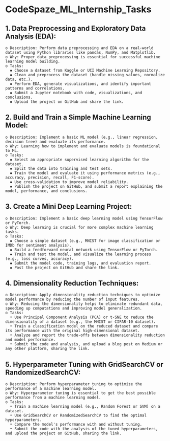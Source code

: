# CodeSpaze_ML_Internship_Tasks

  ## **1. Data Preprocessing and Exploratory Data Analysis (EDA):**
    o Description: Perform data preprocessing and EDA on a real-world dataset using Python libraries like pandas, NumPy, and Matplotlib. 
    o Why: Proper data preprocessing is essential for successful machine learning model building. 
    o Tasks: 
      ▪ Choose a dataset from Kaggle or UCI Machine Learning Repository. 
      ▪ Clean and preprocess the dataset (handle missing values, normalize data, etc.). 
      ▪ Perform EDA, generate visualizations, and identify important patterns and correlations. 
      ▪ Submit a Jupyter notebook with code, visualizations, and conclusions. 
      ▪ Upload the project on GitHub and share the link. 
  
  ## **2. Build and Train a Simple Machine Learning Model:** 
    o Description: Implement a basic ML model (e.g., linear regression, decision tree) and evaluate its performance. 
    o Why: Learning how to implement and evaluate models is foundational to ML. 
    o Tasks: 
      ▪ Select an appropriate supervised learning algorithm for the dataset. 
      ▪ Split the data into training and test sets. 
      ▪ Train the model and evaluate it using performance metrics (e.g., accuracy, precision, recall, F1-score). 
      ▪ Use cross-validation to improve model reliability. 
      ▪ Publish the project on GitHub, and submit a report explaining the model, performance, and conclusions. 
  
  ## **3. Create a Mini Deep Learning Project:**
    o Description: Implement a basic deep learning model using TensorFlow or PyTorch. 
    o Why: Deep learning is crucial for more complex machine learning tasks. 
    o Tasks: 
      ▪ Choose a simple dataset (e.g., MNIST for image classification or IMDb for sentiment analysis). 
      ▪ Build a feedforward neural network using TensorFlow or PyTorch. 
      ▪ Train and test the model, and visualize the learning process (e.g., loss curves, accuracy). 
      ▪ Submit the model code, training logs, and evaluation report. 
      ▪ Post the project on GitHub and share the link. 
  
  ## **4. Dimensionality Reduction Techniques:** 
    o Description: Apply dimensionality reduction techniques to optimize model performance by reducing the number of input features. 
    o Why: Reducing the dimensionality helps to eliminate redundant data, speeding up computations and improving model generalization. 
    o Tasks: 
      • Use Principal Component Analysis (PCA) or t-SNE to reduce the dimensionality of a dataset (e.g., the MNIST or CIFAR-10 dataset). 
      • Train a classification model on the reduced dataset and compare its performance with the original high-dimensional dataset. 
      • Analyze and report the trade-offs between dimensionality reduction and model performance. 
      • Submit the code and analysis, and upload a blog post on Medium or any other platform, sharing the link. 
  
  ## **5. Hyperparameter Tuning with GridSearchCV or RandomizedSearchCV:** 
    o Description: Perform hyperparameter tuning to optimize the performance of a machine learning model. 
    o Why: Hyperparameter tuning is essential to get the best possible performance from a machine learning model. 
    o Tasks: 
      • Train a machine learning model (e.g., Random Forest or SVM) on a dataset. 
      • Use GridSearchCV or RandomizedSearchCV to find the optimal hyperparameters. 
      • Compare the model's performance with and without tuning. 
      • Submit the code with the analysis of the tuned hyperparameters, and upload the project on GitHub, sharing the link.
